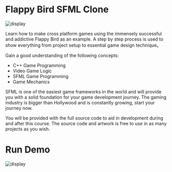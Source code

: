 # Flappy Bird SFML Clone

![display](https://github.com/baihuirong/Flappy-Bird-SFML-Learning/blob/master/picture1.jpg)

Learn how to make cross platform games using the immensely successful and addictive Flappy Bird as an example. A step by step process is used to show everything from project setup to essential game design technique。<br>

Gain a good understanding of the following concepts:<br>

* C++ Game Programming
* Video Game Logic
* SFML Game Programming
* Game Mechanics


SFML is one of the easiest game frameworks in the world and will provide you with a solid foundation for your game development journey. The gaming industry is bigger than Hollywood and is constantly growing, start your journey now.<br>

You will be provided with the full source code to aid in development during and after this course. The source code and artwork is free to use in as many projects as you wish.<br>

# Run Demo

![display](https://github.com/baihuirong/Flappy-Bird-SFML-Learning/blob/master/Flappy-Bird-SFML-demo.gif)
